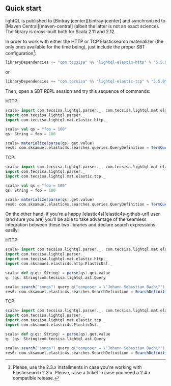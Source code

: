 ## Quick start

lightQL is published to [Bintray jcenter][bintray-jcenter] and synchronized
to [Maven Central][maven-central] (albeit the latter is not an exact science). The library is
cross-built both for Scala 2.11 and 2.12.


In order to work with either the HTTP or TCP Elasticsearch materializer (the only ones available for the time being),
just include the proper SBT configuration[^1sbt]:

```scala
libraryDependencies += "com.tecsisa" %% "lightql-elastic-http" % "5.5.0"
```
or
```scala
libraryDependencies += "com.tecsisa" %% "lightql-elastic-tcp" % "5.5.0"
```

Then, open a SBT REPL session and try this sequence of commands:

HTTP:

```scala
scala> import com.tecsisa.lightql.parser._, com.tecsisa.lightql.mat.elastic.http._
import com.tecsisa.lightql.parser._
import com.tecsisa.lightql.mat.elastic.http._

scala> val qs = "foo = 100"
qs: String = foo = 100

scala> materialize(parse(qs).get.value)
res0: com.sksamuel.elastic4s.searches.queries.QueryDefinition = TermQueryDefinition(foo,100,None,None)
```

TCP:

```scala
scala> import com.tecsisa.lightql.parser._, com.tecsisa.lightql.mat.elastic.tcp._
import com.tecsisa.lightql.parser._
import com.tecsisa.lightql.mat.elastic.tcp._

scala> val qs = "foo = 100"
qs: String = foo = 100

scala> materialize(parse(qs).get.value)
res0: com.sksamuel.elastic4s.searches.queries.QueryDefinition = TermQueryDefinition(foo,100,None,None)
```

On the other hand, if you're a happy [elastic4s][elastic4s-github-url] user (and sure you are) you'll be able to take advantage
of the seamless integration between these two libraries and declare search expressions easily:

HTTP:

```scala
scala> import com.tecsisa.lightql.parser._, com.tecsisa.lightql.mat.elastic.http._, com.sksamuel.elastic4s.http.ElasticDsl._
import com.tecsisa.lightql.parser._
import com.tecsisa.lightql.mat.elastic.http._
import com.sksamuel.elastic4s.http.ElasticDsl._

scala> def q(qs: String) = parse(qs).get.value
q: (qs: String)com.tecsisa.lightql.ast.Query

scala> search("songs") query q("composer = \"Johann Sebastian Bach\"")
res0: com.sksamuel.elastic4s.searches.SearchDefinition = SearchDefinition(IndexesAndTypes(WrappedArray(songs),List()),List(),None,None,None,None,None,List(),List(),None,None,None,None,Some(TermQueryDefinition(composer,Johann Sebastian Bach,None,None)),None,None,List(),List(),List(),List(),List(),None,None,None,List(),None,List(),None,None,None,None)
```

TCP:

```scala
scala> import com.tecsisa.lightql.parser._, com.tecsisa.lightql.mat.elastic.tcp._, com.sksamuel.elastic4s.ElasticDsl._
import com.tecsisa.lightql.parser._
import com.tecsisa.lightql.mat.elastic.tcp._
import com.sksamuel.elastic4s.ElasticDsl._

scala> def q(qs: String) = parse(qs).get.value
q: (qs: String)com.tecsisa.lightql.ast.Query

scala> search("songs") query q("composer = \"Johann Sebastian Bach\"")
res0: com.sksamuel.elastic4s.searches.SearchDefinition = SearchDefinition(IndexesAndTypes(WrappedArray(songs),List()),List(),None,None,None,None,None,List(),List(),None,None,None,None,Some(TermQueryDefinition(composer,Johann Sebastian Bach,None,None)),None,None,List(),List(),List(),List(),List(),None,None,None,List(),None,List(),None,None,None,None)
```

[^1sbt]: Please, use the 2.3.x installments in case you're working with Elasticsearch 2.3.x.  Please, raise a ticket in case you need a 2.4.x compatible release.

